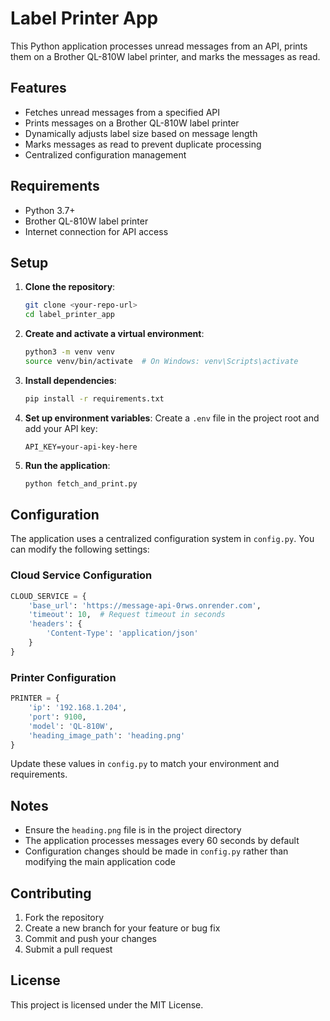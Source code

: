 # Label Printer App
This Python application processes unread messages from an API, prints them on a Brother QL-810W label printer, and marks the messages as read.

## Features
- Fetches unread messages from a specified API
- Prints messages on a Brother QL-810W label printer
- Dynamically adjusts label size based on message length
- Marks messages as read to prevent duplicate processing
- Centralized configuration management

## Requirements
- Python 3.7+
- Brother QL-810W label printer
- Internet connection for API access

## Setup
1. **Clone the repository**:
   ```bash
   git clone <your-repo-url>
   cd label_printer_app
   ```
2. **Create and activate a virtual environment**:
   ```bash
   python3 -m venv venv
   source venv/bin/activate  # On Windows: venv\Scripts\activate
   ```
3. **Install dependencies**:
   ```bash
   pip install -r requirements.txt
   ```
4. **Set up environment variables**:
   Create a `.env` file in the project root and add your API key:
   ```env
   API_KEY=your-api-key-here
   ```
5. **Run the application**:
   ```bash
   python fetch_and_print.py
   ```

## Configuration
The application uses a centralized configuration system in `config.py`. You can modify the following settings:

### Cloud Service Configuration
```python
CLOUD_SERVICE = {
    'base_url': 'https://message-api-0rws.onrender.com',
    'timeout': 10,  # Request timeout in seconds
    'headers': {
        'Content-Type': 'application/json'
    }
}
```

### Printer Configuration
```python
PRINTER = {
    'ip': '192.168.1.204',
    'port': 9100,
    'model': 'QL-810W',
    'heading_image_path': 'heading.png'
}
```

Update these values in `config.py` to match your environment and requirements.

## Notes
- Ensure the `heading.png` file is in the project directory
- The application processes messages every 60 seconds by default
- Configuration changes should be made in `config.py` rather than modifying the main application code

## Contributing
1. Fork the repository
2. Create a new branch for your feature or bug fix
3. Commit and push your changes
4. Submit a pull request

## License
This project is licensed under the MIT License.
